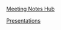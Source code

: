 [Meeting Notes Hub](https://hackmd.io/@fbenitez/rJTdOhj89)

[Presentations](https://thealanturininstitute-my.sharepoint.com/personal/fbenitez_turing_ac_uk/_layouts/15/onedrive.aspx?id=%2Fpersonal%2Ffbenitez%5Fturing%5Fac%5Fuk%2FDocuments%2Fshared%5FDyME%5FCHH&ga=1)
